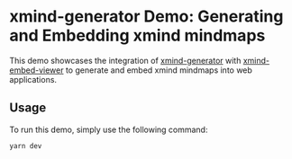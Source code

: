 # xmind-generator Demo: Generating and Embedding xmind mindmaps

This demo showcases the integration of [xmind-generator](https://github.com/xmindltd/xmind-generator) with [xmind-embed-viewer](https://github.com/xmindltd/xmind-embed-viewer) to generate and embed xmind mindmaps into web applications.

## Usage
To run this demo, simply use the following command:

```sh
yarn dev
```
